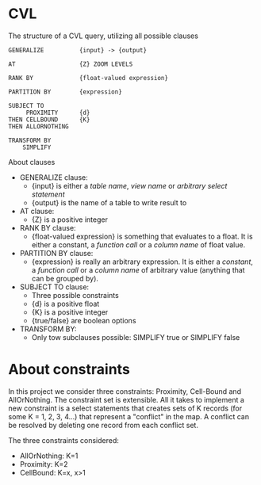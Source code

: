 # CVL

The structure of a CVL query, utilizing all possible clauses

```cvl
GENERALIZE 			{input} -> {output} 

AT  				{Z} ZOOM LEVELS

RANK BY 			{float-valued expression}

PARTITION BY 		{expression}

SUBJECT TO 
	 PROXIMITY 		{d} 
THEN CELLBOUND 		{K} 
THEN ALLORNOTHING 

TRANSFORM BY
	SIMPLIFY 
```

About clauses

* GENERALIZE clause:
    * {input} is either a *table name*, *view name* or *arbitrary select statement*
    * {output} is the name of a table to write result to
* AT clause:
    * {Z} is a positive integer
* RANK BY clause:
    * {float-valued expression} is something that evaluates to a float. It is either a constant, a *function call* or a *column name* of float value.
* PARTITION BY clause:
    * {expression} is really an arbitrary expression. It is either a *constant*, a *function call* or a *column name* of arbitrary value (anything that can be grouped by).
* SUBJECT TO clause:
    * Three possible constraints
    * {d} is a positive float
    * {K} is a positive integer
    * {true/false} are boolean options
* TRANSFORM BY:
    * Only tow subclauses possible: SIMPLIFY true or SIMPLIFY false

# About constraints

In this project we consider three constraints: Proximity, Cell-Bound and AllOrNothing. The constraint set is extensible. All it takes to implement a new constraint is a select statements that creates sets of K records (for some K = 1, 2, 3, 4...) that represent a "conflict" in the map. A conflict can be resolved by deleting one record from each conflict set.

The three constraints considered:

* AllOrNothing: K=1
* Proximity: K=2
* CellBound: K=x, x>1